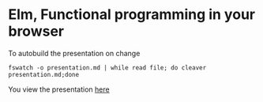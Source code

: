 # Elm, Functional programming in your browser 

To autobuild the presentation on change

    fswatch -o presentation.md | while read file; do cleaver presentation.md;done 


You view the presentation [here](https://cdn.rawgit.com/martinos/montrealrb_elm_presentation/master/slideshow.html)
